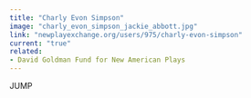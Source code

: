 ```yaml
---
title: "Charly Evon Simpson"
image: "charly_evon_simpson_jackie_abbott.jpg"
link: "newplayexchange.org/users/975/charly-evon-simpson"
current: "true"
related:
- David Goldman Fund for New American Plays
---
```


JUMP

